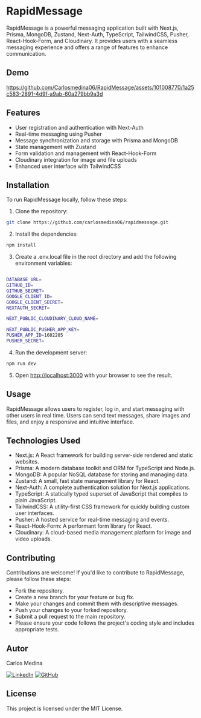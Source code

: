 # RapidMessage

RapidMessage is a powerful messaging application built with Next.js, Prisma, MongoDB, Zustand, Next-Auth, TypeScript, TailwindCSS, Pusher, React-Hook-Form, and Cloudinary. It provides users with a seamless messaging experience and offers a range of features to enhance communication.

## Demo
https://github.com/Carlosmedina06/RapidMessage/assets/101008770/1a25c583-2891-4d9f-a9ab-60a279bb9a3d

## Features

- User registration and authentication with Next-Auth
- Real-time messaging using Pusher
- Message synchronization and storage with Prisma and MongoDB
- State management with Zustand
- Form validation and management with React-Hook-Form
- Cloudinary integration for image and file uploads
- Enhanced user interface with TailwindCSS

## Installation

To run RapidMessage locally, follow these steps:

1. Clone the repository:

```bash
git clone https://github.com/carlosmedina06/rapidmessage.git

```

2. Install the dependencies:

```bash
npm install
```
3. Create a .env.local file in the root directory and add the following environment variables:

```bash

DATABASE_URL=
GITHUB_ID=
GITHUB_SECRET=
GOOGLE_CLIENT_ID=
GOOGLE_CLIENT_SECRET=
NEXTAUTH_SECRET=

NEXT_PUBLIC_CLOUDINARY_CLOUD_NAME=

NEXT_PUBLIC_PUSHER_APP_KEY=
PUSHER_APP_ID=1602205
PUSHER_SECRET=

```

4. Run the development server:
    

```bash
npm run dev
```

5. Open [http://localhost:3000](http://localhost:3000) with your browser to see the result.

## Usage

RapidMessage allows users to register, log in, and start messaging with other users in real time. Users can send text messages, share images and files, and enjoy a responsive and intuitive interface.

## Technologies Used

- Next.js: A React framework for building server-side rendered and static websites.
- Prisma: A modern database toolkit and ORM for TypeScript and Node.js.
- MongoDB: A popular NoSQL database for storing and managing data.
- Zustand: A small, fast state management library for React.
- Next-Auth: A complete authentication solution for Next.js applications.
- TypeScript: A statically typed superset of JavaScript that compiles to plain JavaScript.
- TailwindCSS: A utility-first CSS framework for quickly building custom user interfaces.
- Pusher: A hosted service for real-time messaging and events.
- React-Hook-Form: A performant form library for React.
- Cloudinary: A cloud-based media management platform for image and video uploads.

## Contributing

Contributions are welcome! If you'd like to contribute to RapidMessage, please follow these steps:

- Fork the repository.
- Create a new branch for your feature or bug fix.
- Make your changes and commit them with descriptive messages.
- Push your changes to your forked repository.
- Submit a pull request to the main repository.
- Please ensure your code follows the project's coding style and includes appropriate tests.


## Autor
Carlos Medina

[![LinkedIn][linkedin-shield]][linkedin-url]
[![GitHub][github-shield]][github-url]

<!-- Enlaces a redes sociales -->
[linkedin-url]: https://www.linkedin.com/in/carlosmedina06/
[github-url]: https://github.com/Carlosmedina06

<!-- Escudos de redes sociales -->
[linkedin-shield]: https://img.shields.io/badge/-LinkedIn-blue?style=flat-square&logo=linkedin&logoColor=white&link=https://www.linkedin.com/in/carlosmedina06/
[github-shield]: https://img.shields.io/badge/-GitHub-grey?style=flat-square&logo=github&logoColor=white&link=https://github.com/Carlosmedina06

## License

This project is licensed under the MIT License.
